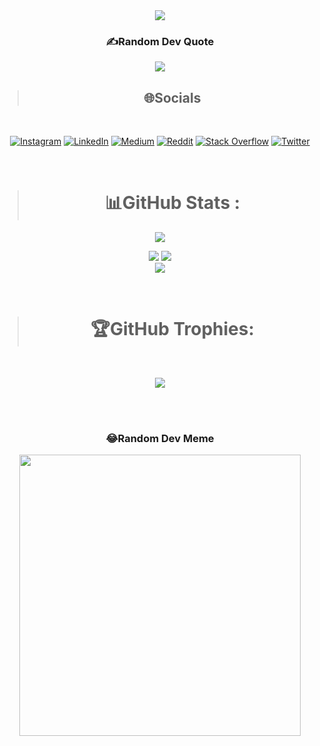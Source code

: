 <div align="center">
<a href="https://github.com/IshThumber">
<img src="https://readme-typing-svg.herokuapp.com?font=Julee&color=%237DA1B9&size=26&duration=2050&center=true&vCenter=true&multiline=true&width=230&height=80&lines=Hey!%F0%9F%91%8B%F0%9F%8F%BB;Ish+here.">
</img>
</a>
 

<br>

### ✍️Random Dev Quote
![](https://quotes-github-readme.vercel.app/api?type=horizontal&theme=catppuccin)


>## 🌐Socials
<br/>

[![Instagram](https://img.shields.io/badge/Instagram-%23E4405F.svg?logo=Instagram&logoColor=white)](https://www.instagram.com/__ish343__/) [![LinkedIn](https://img.shields.io/badge/LinkedIn-%230077B5.svg?logo=linkedin&logoColor=white)](https://www.linkedin.com/in/ish-thumber-661752205) [![Medium](https://img.shields.io/badge/Medium-12100E?logo=medium&logoColor=white)](https://medium.com/@ishthumber343) [![Reddit](https://img.shields.io/badge/Reddit-%23FF4500.svg?logo=Reddit&logoColor=white)](https:www.reddit.com/user/Avatar_471) [![Stack Overflow](https://img.shields.io/badge/-Stackoverflow-FE7A16?logo=stack-overflow&logoColor=white)](https://stackoverflow.com/users/16815076/ish-thumber) [![Twitter](https://img.shields.io/badge/Twitter-%231DA1F2.svg?logo=Twitter&logoColor=white)](https://twitter.com/ish_thumber) 

<br/> 

># 📊GitHub Stats :
<!-- <br/> -->
</div>

<div align="center">

![](https://visitcount.itsvg.in/api?id=IshThumber&label=Profile%20Views&color=1&icon=0&pretty=true)

![](https://github-readme-stats.vercel.app/api?username=IshThumber&theme=dark&hide_border=true&include_all_commits=true&count_private=true&show_icons=true) ![](https://github-readme-streak-stats.herokuapp.com/?user=IshThumber&theme=dark&hide_border=true) 
<br/>
![](https://github-readme-stats.vercel.app/api/top-langs/?username=IshThumber&theme=dark&hide_border=true&include_all_commits=true&count_private=true&layout=compact)

<br/>

># 🏆GitHub Trophies:
<br/>

![](https://github-profile-trophy.vercel.app/?username=IshThumber&theme=onestar&no-frame=true&no-bg=true&margin-w=4)

<br/><br/>

### 😂Random Dev Meme

<img src="https://random-memer.herokuapp.com/" width="450px"/>

</div>
